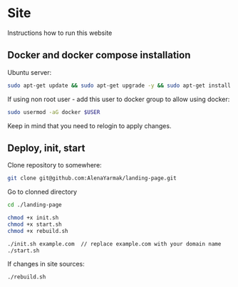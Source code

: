 
# Site

Instructions how to run this website

## Docker and docker compose installation

Ubuntu server:

```bash
sudo apt-get update && sudo apt-get upgrade -y && sudo apt-get install -y htop apt-transport-https ca-certificates curl gnupg-agent software-properties-common -y && curl -fsSL https://download.docker.com/linux/ubuntu/gpg | sudo apt-key add - && sudo apt-key fingerprint 0EBFCD88 && sudo add-apt-repository "deb [arch=amd64] https://download.docker.com/linux/ubuntu $(lsb_release -cs) stable" && sudo apt-get update && sudo apt-get install docker-ce docker-ce-cli containerd.io docker-compose -y
```

If using non root user - add this user to docker group to allow using docker:

```bash
sudo usermod -aG docker $USER
```
Keep in mind that you need to relogin to apply changes.

## Deploy, init, start

Clone repository to somewhere:

```bash
git clone git@github.com:AlenaYarmak/landing-page.git
```
Go to clonned directory
```bash
cd ./landing-page

chmod +x init.sh
chmod +x start.sh
chmod +x rebuild.sh

./init.sh example.com  // replace example.com with your domain name
./start.sh
```

If changes in site sources:

```bash
./rebuild.sh
```
